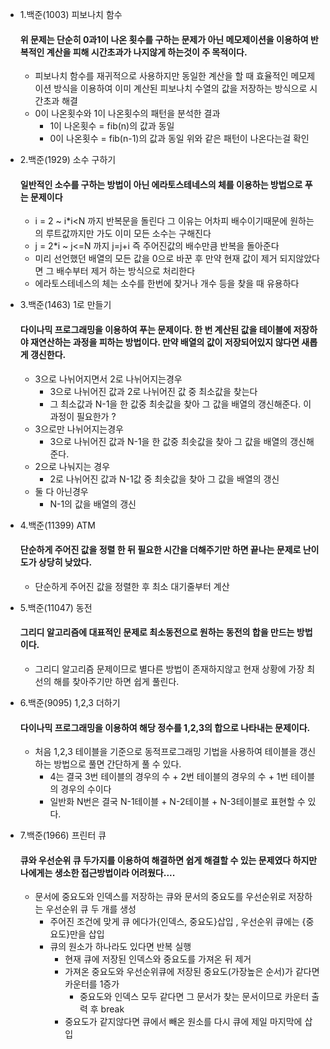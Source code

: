 - 1.백준(1003) 피보나치 함수
    #### 위 문제는 단순히 0과1이 나온 횟수를 구하는 문제가 아닌 메모제이션을 이용하여 반복적인 계산을 피해 시간초과가 나지않게 하는것이 주 목적이다.
    - 피보나치 함수를 재귀적으로 사용하지만 동일한 계산을 할 때 효율적인 메모제이션 방식을 이용하여 이미 계산된 피보나치 수열의 값을 저장하는 방식으로 시간초과 해결
    - 0이 나온횟수와 1이 나온횟수의 패턴을 분석한 결과 
        - 1이 나온횟수 = fib(n)의 값과 동일
        - 0이 나온횟수 = fib(n-1)의 값과 동일
        위와 같은 패턴이 나온다는걸 확인 

- 2.백준(1929) 소수 구하기
    #### 일반적인 소수를 구하는 방법이 아닌 에라토스테네스의 체를 이용하는 방법으로 푸는 문제이다
    - i = 2 ~ i*i<N 까지 반복문을 돌린다 그 이유는 어차피 배수이기때문에 원하는 의 루트값까지만 가도 이미 모든 소수는 구해진다
    - j = 2*i ~ j<=N 까지 j=j+i 즉 주어진값의 배수만큼 반복을 돌아준다
    - 미리 선언했던 배열의 모든 값을 0으로 바꾼 후 만약 현재 값이 제거 되지않았다면 그 배수부터 제거 하는 방식으로 처리한다
    - 에라토스테네스의 체는 소수를 한번에 찾거나 개수 등을 찾을 때 유용하다 

- 3.백준(1463) 1로 만들기
    #### 다이나믹 프로그래밍을 이용하여 푸는 문제이다. 한 번 계산된 값을 테이블에 저장하야 재연산하는 과정을 피하는 방법이다. 만약 배열의 값이 저장되어있지 않다면 새롭게 갱신한다.
    - 3으로 나뉘어지면서 2로 나뉘어지는경우 
        - 3으로 나뉘어진 값과 2로 나뉘어진 값 중 최소값을 찾는다
        - 그 최소값과 N-1을 한 값중 최솟값을 찾아 그 값을 배열의 갱신해준다. 이 과정이 필요한가 ?
    - 3으로만 나뉘어지는경우 
        - 3으로 나뉘어진 값과 N-1을 한 값중 최솟값을 찾아 그 값을 배열의 갱신해준다.
    - 2으로 나눠지는 경우 
        - 2로 나뉘어진 값과 N-1값 중 최솟값을 찾아 그 값을 배열의 갱신
    - 둘 다 아닌경우
        - N-1의 값을 배열의 갱신

- 4.백준(11399) ATM
    #### 단순하게 주어진 값을 정렬 한 뒤 필요한 시간을 더해주기만 하면 끝나는 문제로 난이도가 상당히 낮았다.
    - 단순하게 주어진 값을 정렬한 후 최소 대기줄부터 계산

- 5.백준(11047) 동전
    #### 그리디 알고리즘에 대표적인 문제로 최소동전으로 원하는 동전의 합을 만드는 방법이다.
    - 그리디 알고리즘 문제이므로 별다른 방법이 존재하지않고 현재 상황에 가장 최선의 해를 찾아주기만 하면 쉽게 풀린다.

- 6.백준(9095) 1,2,3 더하기
    #### 다이나믹 프로그래밍을 이용하여 해당 정수를 1,2,3의 합으로 나타내는 문제이다.
    - 처음 1,2,3 테이블을 기준으로 동적프로그래밍 기법을 사용하여 테이블을 갱신하는 방법으로 풀면 간단하게 풀 수 있다.
        - 4는 결국 3번 테이블의 경우의 수 + 2번 테이블의 경우의 수 + 1번 테이블의 경우의 수이다 
        - 일반화 N번은 결국  N-1테이블 + N-2테이블 + N-3테이블로 표현할 수 있다.

- 7.백준(1966) 프린터 큐
    #### 큐와 우선순위 큐 두가지를 이용하여 해결하면 쉽게 해결할 수 있는 문제였다 하지만 나에게는 생소한 접근방법이라 어려웠다....
    - 문서에 중요도와 인덱스를 저장하는 큐와 문서의 중요도를 우선순위로 저장하는 우선순위 큐 두 개를 생성
        - 주어진 조건에 맞게 큐 에다가{인덱스, 중요도}삽입 , 우선순위 큐에는 {중요도}만을 삽입
        - 큐의 원소가 하나라도 있다면 반복 실행
            - 현재 큐에 저장된 인덱스와 중요도를 가져온 뒤 제거
            - 가져온 중요도와 우선순위큐에 저장된 중요도(가장높은 순서)가 같다면 카운터를 1증가
                - 중요도와 인덱스 모두 같다면 그 문서가 찾는 문서이므로 카운터 출력 후 break
            - 중요도가 같지않다면 큐에서 빼온 원소를 다시 큐에 제일 마지막에 삽입
